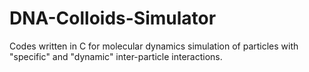 # DNA-Colloids-Simulator
Codes written in C for molecular dynamics simulation of particles with "specific" and "dynamic" inter-particle interactions.
